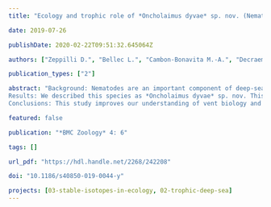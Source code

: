 ```yaml
---
title: "Ecology and trophic role of *Oncholaimus dyvae* sp. nov. (Nematoda: Oncholaimidae) from the Lucky Strike hydrothermal vent field (Mid-Atlantic Ridge)"

date: 2019-07-26

publishDate: 2020-02-22T09:51:32.645064Z

authors: ["Zeppilli D.", "Bellec L.", "Cambon-Bonavita M.-A.", "Decraemer W.", "Fontaneto D.", "Fuchs S.", "Gayet N.", "Mandon P.", "<strong>Michel L. N.</strong>", "Portail M.", "Smol N.", "Sørensen M. V.", "Vanreusel A.", "Sarrazin J"]

publication_types: ["2"]

abstract: "Background: Nematodes are an important component of deep-sea hydrothermal vent communities, but only few nematode species are able to cope to the harsh conditions of the most active vent sites. The genus Oncholaimus is known to tolerate extreme geothermal conditions and high sulphide concentrations in shallow water hydrothermal vents, but it was only occasionally reported in deep-sea vents. In this study, we performed morphological, genetic and ecological investigations (including feeding strategies) on an abundant species of Oncholaimus recently discovered at Lucky strike vent field on the Mid-Atlantic Ridge at 1700 m water depth.<br>
Results: We described this species as *Oncholaimus dyvae* sp. nov. This new species differs from all other members of the genus by the combination of the following characters: body length (up to 9 mm), the presence of a long spicule (79 μm) with a distally pointed end, a complex pericloacal setal ornamentation with one precloacal papilla surrounded by short spines, and a body cuticule with very fine striation shortly posterior to the amphid opening. Overall, $O. dyvae$ sp. nov. abundance increased with increasing temperature and vent emissions. Carbon isotopic ratios suggest that this species could consume both thiotroph and methanotrophic producers. Furthermore sulfur-oxidizing bacteria related to Epsilonproteobacteria and Gammaproteobacteria were detected in the cuticle, in the digestive cavity and in the intestine of *O. dyvae* sp. nov. suggesting a potential symbiotic association.<br>
Conclusions: This study improves our understanding of vent biology and ecology, revealing a new nematode species able to adapt and be very abundant in active vent areas due to their association with chemosynthetic micro-organisms. Faced by the rapid increase of anthropogenic pressure to access mineral resources in the deep sea, hydrothermal vents are particularly susceptible to be impacted by exploitation of seafloor massive sulfide deposits. It is necessary to document and understand vent species able to flourish in these peculiar ecosystems."

featured: false

publication: "*BMC Zoology* 4: 6"

tags: []

url_pdf: "https://hdl.handle.net/2268/242208"

doi: "10.1186/s40850-019-0044-y"

projects: [03-stable-isotopes-in-ecology, 02-trophic-deep-sea]
---
```


